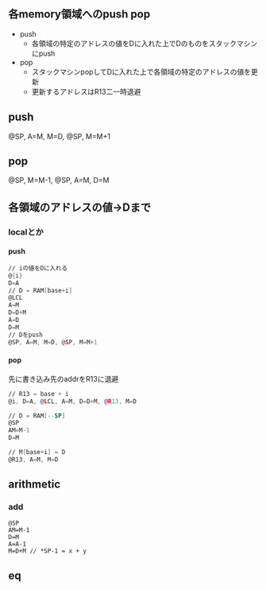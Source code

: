 ## 各memory領域へのpush pop
- push
    - 各領域の特定のアドレスの値をDに入れた上でDのものをスタックマシンにpush
- pop
    - スタックマシンpopしてDに入れた上で各領域の特定のアドレスの値を更新
    - 更新するアドレスはR13二一時退避

## push
@SP, A=M, M=D, @SP, M=M+1

## pop
@SP, M=M-1, @SP, A=M, D=M

## 各領域のアドレスの値→Dまで
### localとか
#### push
```asm
// iの値をDに入れる
@{i}
D=A
// D = RAM[base+i]
@LCL
A=M
D=D+M
A=D
D=M
// Dをpush
@SP, A=M, M=D, @SP, M=M+1
```

#### pop

先に書き込み先のaddrをR13に退避
```asm
// R13 = base + i
@i, D=A, @LCL, A=M, D=D+M, @R13, M=D

// D = RAM[--SP]
@SP
AM=M-1
D=M

// M[base+i] = D
@R13, A=M, M=D
```

## arithmetic

### add
```
@SP
AM=M-1
D=M
A=A-1
M=D+M // *SP-1 = x + y
```

## eq

